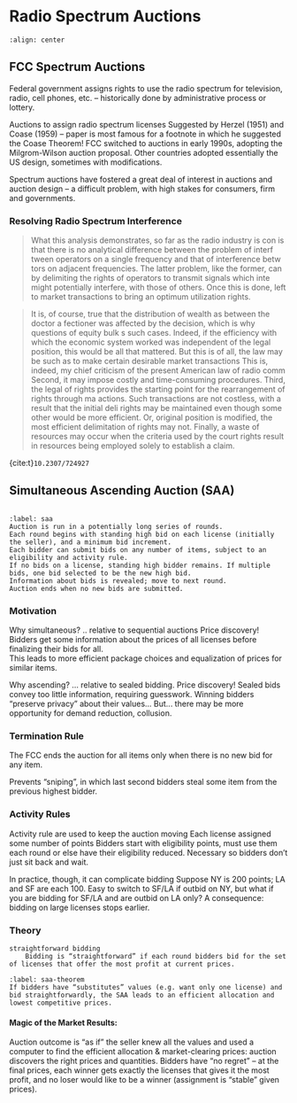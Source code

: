# Radio Spectrum Auctions

```{image} ../images/2003-freq-alloc.png
:align: center
```

## FCC Spectrum Auctions

Federal government assigns rights to use the radio spectrum for television, radio, cell phones, etc. – historically done by administrative process or lottery.

Auctions to assign radio spectrum licenses
Suggested by Herzel (1951) and Coase (1959) – paper is most famous for a footnote in which he suggested the Coase Theorem!
FCC switched to auctions in early 1990s, adopting the Milgrom-Wilson auction proposal. Other countries adopted essentially the US design, sometimes with modifications.

Spectrum auctions have fostered a great deal of interest in auctions and auction design – a difficult problem, with high stakes for consumers, firm and governments.

### Resolving Radio Spectrum Interference

> What this analysis demonstrates, so far as the radio industry is con is that there is no analytical difference between the problem of interf tween operators on a single frequency and that of interference betw tors on adjacent frequencies. The latter problem, like the former, can  by delimiting the rights of operators to transmit signals which inte might potentially interfere, with those of others. Once this is done, left to market transactions to bring an optimum utilization rights.

> It is, of course, true that the distribution of wealth as between the doctor a fectioner was affected by the decision, which is why questions of equity bulk s such cases. Indeed, if the efficiency with which the economic system worked was  independent of the legal position, this would be all that mattered. But this is  of all, the law may be such as to make certain desirable market transactions This is, indeed, my chief criticism of the present American law of radio comm Second, it may impose costly and time-consuming procedures. Third, the legal  of rights provides the starting point for the rearrangement of rights through ma actions. Such transactions are not costless, with a result that the initial deli rights may be maintained even though some other would be more efficient. Or, original position is modified, the most efficient delimitation of rights may not. Finally, a waste of resources may occur when the criteria used by the court rights result in resources being employed solely to establish a claim.

{cite:t}`10.2307/724927`

## Simultaneous Ascending Auction (SAA)

```{index} simultaneous ascending auctions
```

```{prf:algorithm} Simultaneous Ascending Auction
:label: saa
Auction is run in a potentially long series of rounds. 
Each round begins with standing high bid on each license (initially the seller), and a minimum bid increment.
Each bidder can submit bids on any number of items, subject to an eligibility and activity rule.
If no bids on a license, standing high bidder remains. If multiple bids, one bid selected to be the new high bid.
Information about bids is revealed; move to next round.
Auction ends when no new bids are submitted. 
```

### Motivation

Why simultaneous? .. relative to sequential auctions
Price discovery! Bidders get some information about the prices of all licenses before finalizing their bids for all.  
This leads to more efficient package choices and equalization of prices for similar items.  

Why ascending? … relative to sealed bidding.
Price discovery! Sealed bids convey too little information, requiring guesswork. Winning bidders “preserve privacy” about their values...
But... there may be more opportunity for demand reduction, collusion.

### Termination Rule

The FCC ends the auction for all items only when there is no new bid for any item.

Prevents “sniping”, in which last second bidders steal some item from the previous highest bidder.

### Activity Rules

Activity rule are used to keep the auction moving
Each license assigned some number of points
Bidders start with eligibility points, must use them each round or else have their eligibility reduced.
Necessary so bidders don’t just sit back and wait.

In practice, though, it can complicate bidding
Suppose NY is 200 points; LA and SF are each 100.
Easy to switch to SF/LA if outbid on NY, but what if you are bidding for SF/LA and are outbid on LA only?
A consequence: bidding on large licenses stops earlier.

### Theory

```{glossary}
straightforward bidding
    Bidding is “straightforward” if each round bidders bid for the set of licenses that offer the most profit at current prices.
```

```{prf:theorem}
:label: saa-theorem
If bidders have “substitutes” values (e.g. want only one license) and bid straightforwardly, the SAA leads to an efficient allocation and lowest competitive prices.
```

#### Magic of the Market Results:
Auction outcome is “as if” the seller knew all the values and used a computer to find the efficient allocation & market-clearing prices: auction discovers the right prices and quantities. Bidders have “no regret” – at the final prices, each winner gets exactly the licenses that gives it the most profit, and no loser would like to be a winner (assignment is “stable” given prices).


